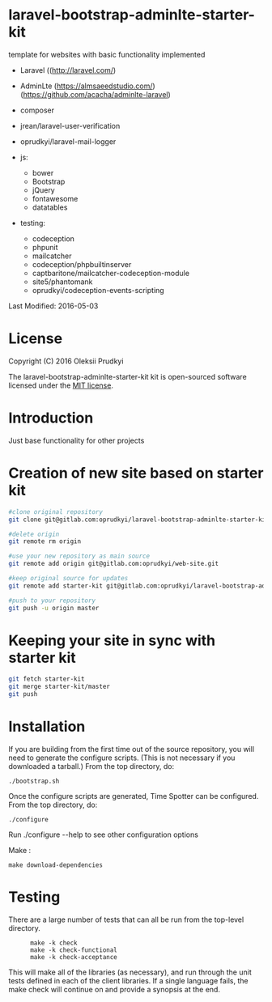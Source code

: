 laravel-bootstrap-adminlte-starter-kit 
=============
template for websites with basic functionality implemented
- Laravel ((http://laravel.com/)  
- AdminLte (https://almsaeedstudio.com/) (https://github.com/acacha/adminlte-laravel) 
- composer
- jrean/laravel-user-verification
- oprudkyi/laravel-mail-logger
- js:
	- bower
	- Bootstrap
	- jQuery 
	- fontawesome
	- datatables

- testing:
	- codeception
	- phpunit
	- mailcatcher
	- codeception/phpbuiltinserver
	- captbaritone/mailcatcher-codeception-module
	- site5/phantomank
	- oprudkyi/codeception-events-scripting



Last Modified: 2016-05-03

License
=======

Copyright (C) 2016 Oleksii Prudkyi

The laravel-bootstrap-adminlte-starter-kit kit is open-sourced software licensed under the [MIT license](http://opensource.org/licenses/MIT).


Introduction
============

Just base functionality for other projects

Creation of new site based on starter kit
============

```sh
#clone original repository
git clone git@gitlab.com:oprudkyi/laravel-bootstrap-adminlte-starter-kit.git

#delete origin
git remote rm origin

#use your new repository as main source 
git remote add origin git@gitlab.com:oprudkyi/web-site.git

#keep original source for updates
git remote add starter-kit git@gitlab.com:oprudkyi/laravel-bootstrap-adminlte-starter-kit.git

#push to your repository
git push -u origin master
```

Keeping your site in sync with starter kit
============

```sh
git fetch starter-kit
git merge starter-kit/master
git push
```


Installation
============

If you are building from the first time out of the source repository, you will
need to generate the configure scripts.  (This is not necessary if you
downloaded a tarball.)  From the top directory, do:

    ./bootstrap.sh

Once the configure scripts are generated, Time Spotter can be configured.
From the top directory, do:

    ./configure


Run ./configure --help to see other configuration options

Make :

	make download-dependencies


Testing
=======

There are a large number of tests that can all be run
from the top-level directory.

          make -k check
          make -k check-functional
          make -k check-acceptance

This will make all of the libraries (as necessary), and run through
the unit tests defined in each of the client libraries. If a single
language fails, the make check will continue on and provide a synopsis
at the end.

